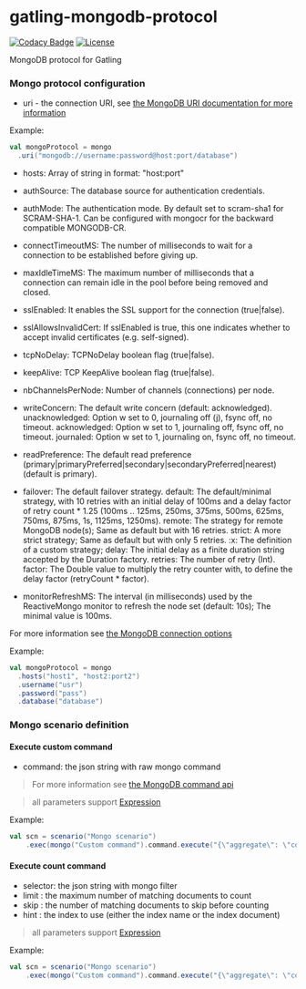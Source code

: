 # gatling-mongodb-protocol

[![Codacy Badge][codacy img]][codacy]
[![License][license img]][license]

MongoDB protocol for Gatling

### Mongo protocol configuration

* uri - the connection URI, see [the MongoDB URI documentation for more information](http://docs.mongodb.org/manual/reference/connection-string/)

Example:
```scala
val mongoProtocol = mongo
  .uri("mongodb://username:password@host:port/database")
```

* hosts: Array of string in format: "host:port"
* authSource: The database source for authentication credentials.
* authMode: The authentication mode. By default set to scram-sha1 for SCRAM-SHA-1. Can be configured with mongocr for the backward compatible MONGODB-CR.
* connectTimeoutMS: The number of milliseconds to wait for a connection to be established before giving up.
* maxIdleTimeMS: The maximum number of milliseconds that a connection can remain idle in the pool before being removed and closed.
* sslEnabled: It enables the SSL support for the connection (true|false).
* sslAllowsInvalidCert: If sslEnabled is true, this one indicates whether to accept invalid certificates (e.g. self-signed).
* tcpNoDelay: TCPNoDelay boolean flag (true|false).
* keepAlive: TCP KeepAlive boolean flag (true|false).
* nbChannelsPerNode: Number of channels (connections) per node.
* writeConcern: The default write concern (default: acknowledged).
        unacknowledged: Option w set to 0, journaling off (j), fsync off, no timeout.
        acknowledged: Option w set to 1, journaling off, fsync off, no timeout.
        journaled: Option w set to 1, journaling on, fsync off, no timeout.
    
* readPreference: The default read preference (primary|primaryPreferred|secondary|secondaryPreferred|nearest) (default is primary).
* failover: The default failover strategy.
        default: The default/minimal strategy, with 10 retries with an initial delay of 100ms and a delay factor of retry count * 1.25 (100ms .. 125ms, 250ms, 375ms, 500ms, 625ms, 750ms, 875ms, 1s, 1125ms, 1250ms).
        remote: The strategy for remote MongoDB node(s); Same as default but with 16 retries.
        strict: A more strict strategy; Same as default but with only 5 retries.
        <delay>:<retries>x<factor>: The definition of a custom strategy;
            delay: The initial delay as a finite duration string accepted by the Duration factory.
            retries: The number of retry (Int).
            factor: The Double value to multiply the retry counter with, to define the delay factor (retryCount * factor).
* monitorRefreshMS: The interval (in milliseconds) used by the ReactiveMongo monitor to refresh the node set (default: 10s); The minimal value is 100ms.

For more information see [the MongoDB connection options](http://reactivemongo.org/releases/0.12/documentation/tutorial/connect-database.html)

Example:
```scala
val mongoProtocol = mongo
  .hosts("host1", "host2:port2")
  .username("usr")
  .password("pass")
  .database("database")
```

### Mongo scenario definition

#### Execute custom command

* command: the json string with raw mongo command

> For more information see [the MongoDB command api](http://reactivemongo.org/releases/0.12/documentation/advanced-topics/commands.html)

> all parameters support [Expression](http://gatling.io/docs/2.2.0/session/expression_el.html)

Example:
```scala
val scn = scenario("Mongo scenario")
    .exec(mongo("Custom command").command.execute("{\"aggregate\": \"collection\", \"pipeline\": [{\"$match\": {\"_field\": \"value\"}}]}"))
```

#### Execute count command

* selector: the json string with mongo filter
* limit   : the maximum number of matching documents to count
* skip    : the number of matching documents to skip before counting
* hint    : the index to use (either the index name or the index document)

> all parameters support [Expression](http://gatling.io/docs/2.2.0/session/expression_el.html)

Example:
```scala
val scn = scenario("Mongo scenario")
    .exec(mongo("Custom command").command.execute("{\"aggregate\": \"collection\", \"pipeline\": [{\"$match\": {\"_field\": \"value\"}}]}"))
```
[codacy]:https://www.codacy.com/app/mskonovalov/gatling-mongodb-protocol?utm_source=github.com&utm_medium=referral&utm_content=RC-Platform-Disco-Team/gatling-mongodb-protocol&utm_campaign=badger
[codacy img]:https://api.codacy.com/project/badge/Grade/ed9bf4ecb69f446986170dedebf582b9
[license]:LICENSE
[license img]:https://img.shields.io/badge/License-MIT-blue.svg
